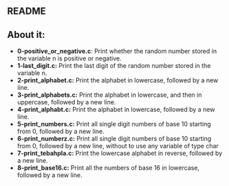 ## README

## About it:

- **0-positive_or_negative.c**: Print whether the random number stored in the variable n is positive or negative.
- **1-last_digit.c:** Print the last digit of the random number stored in the variable n.
- **2-print_alphabet.c:** Print the alphabet in lowercase, followed by a new line.
- **3-print_alphabets.c:**  Print the alphabet in lowercase, and then in uppercase, followed by a new line.
- **4-print_alphabt.c:** Print the alphabet in lowercase, followed by a new line.
- **5-print_numbers.c:** Print all single digit numbers of base 10 starting from 0, followed by a new line.
- **6-print_numberz.c:** Print  all single digit numbers of base 10 starting from 0, followed by a new line, without to use any variable of type char
- **7-print_tebahpla.c:** Print the lowercase alphabet in reverse, followed by a new line.
- **8-print_base16.c:** Print all the numbers of base 16 in lowercase, followed by a new line.